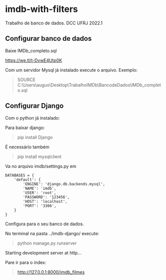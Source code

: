 # imdb-with-filters
Trabalho de banco de dados. DCC UFRJ 2022.1

## Configurar banco de dados
Baixe IMDb_completo.sql 

https://we.tl/t-DvwE4Utp0K

Com um servidor Mysql já instalado execute o arquivo. Exemplo:
> SOURCE C:\Users\augus\Desktop\TrabalhoIMDb\BancodeDados\IMDb_completo.sql

## Configurar Django
Com o python já instalado:

Para baixar django:
> pip install Django

É necessário também

> pip install mysqlclient

Va no arquivo imdb/settings.py
em
```
DATABASES = {
    'default': {
        'ENGINE': 'django.db.backends.mysql',
        'NAME': 'imdb',
        'USER': 'root',
        'PASSWORD': '123456',
        'HOST': 'localhost',
        'PORT': '3306',
    }
}
```
Configura para o seu banco de dados.

No terminal na pasta ../imdb-django/
execute: 

> python manage.py runserver

Starting development server at http... 

Pare ir para o index:
> http://127.0.0.1:8000/imdb_filmes
